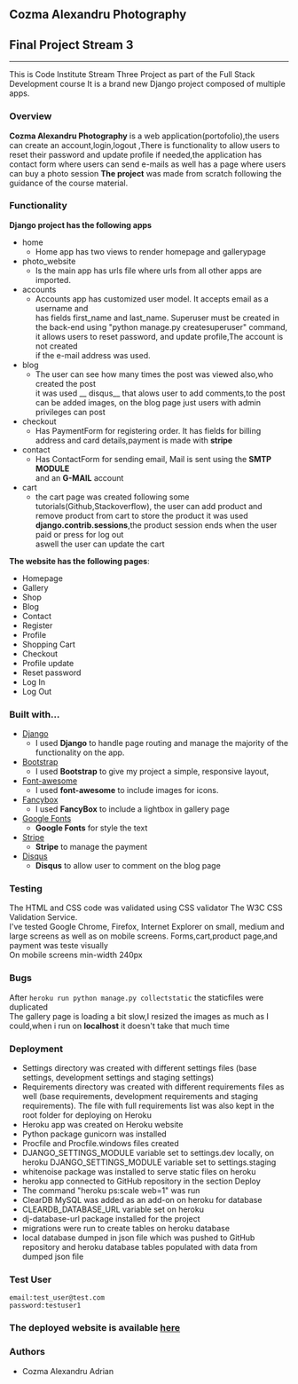 ## Cozma Alexandru Photography
## Final Project Stream 3
___

This is Code Institute Stream Three Project as part of the Full Stack Development course
 It is a brand new Django project composed of multiple apps.
### Overview
**Cozma Alexandru Photography** is a web application(portofolio),the users can
create an account,login,logout ,There is functionality to allow users to reset
their password and update profile if needed,the application has contact form where users can send e-mails
as well has a page where users can buy a photo session
__The project__ was made from scratch following the guidance of the course material.
### Functionality
__Django project has the following apps__
  - home  
    - Home app has two views to render homepage and gallerypage
  - photo_website  
     -  Is the main app  has urls file where urls from all other apps are imported.
  - accounts
    - Accounts app has customized user model.
    It accepts email as a username and  
     has fields first_name and last_name. Superuser must be created in the back-end using "python manage.py createsuperuser" command, it allows users  to reset password, and update profile,The account is not created  
     if the e-mail address was used.
  - blog
    - The user can see how many times the post was viewed also,who created the post  
    it was used __ disqus__ that alows user to add comments,to the post can be added
    images, on the blog page just users with admin privileges can post
  - checkout  
    - Has PaymentForm for registering order. It has fields for billing address and card details,payment is made with __stripe__
  - contact  
    - Has ContactForm for sending email, Mail is sent using the __SMTP MODULE__  
    and an __G-MAIL__ account
  - cart  
    - the cart page was created following some tutorials(Github,Stackoverflow), the user can add product and remove product from cart
    to store the product it was used __django.contrib.sessions__,the product session ends when the user paid or press for log out  
    aswell the user can update the cart
     
__The website has the following pages__:
  - Homepage
  - Gallery
  - Shop
  - Blog
  - Contact
  - Register
  - Profile
  - Shopping Cart
  - Checkout
  - Profile update
  - Reset password
  - Log In
  - Log Out

### Built with...


  - [Django](www.djangoproject.com)  
    - I used __Django__ to handle page routing and manage the majority of the functionality on the app.
  - [Bootstrap](https://getbootstrap.com/)  
    - I used __Bootstrap__ to give my project a simple, responsive layout,
  - [Font-awesome](https://fontawesome.com/)  
    - I used __font-awesome__ to include images for icons.
  - [Fancybox](http://fancybox.net/)  
    - I used __FancyBox__ to include a lightbox in gallery page
  - [Google Fonts](https://fonts.google.com/)
    - __Google Fonts__ for style the text
  - [Stripe](https://stripe.com/gb)  
    - __Stripe__ to manage the payment
  - [Disqus](https://disqus.com/)  
    - __Disqus__ to allow user to comment on the blog page  

### Testing

The HTML and CSS code was validated using CSS validator The W3C CSS Validation Service.  
I've tested Google Chrome, Firefox, Internet Explorer on small, medium and large screens as well as on mobile screens.
Forms,cart,product page,and payment was teste visually  
On mobile screens min-width 240px
### Bugs
After ```heroku run python manage.py collectstatic``` the staticfiles were duplicated  
The gallery page is loading a bit slow,I resized the images as much as I could,when i run on __localhost__ it doesn't take that much time

### Deployment  
  - Settings directory was created with different settings files (base settings, development settings and staging settings)  
  - Requirements directory was created with different requirements files as well (base requirements, development requirements and staging requirements). The file with full requirements list was also kept in the root folder for deploying on Heroku
  - Heroku app was created on Heroku website  
  - Python package gunicorn was installed
  - Procfile and Procfile.windows files created
  - DJANGO_SETTINGS_MODULE variable set to settings.dev locally, on heroku DJANGO_SETTINGS_MODULE variable set to settings.staging
  - whitenoise package was installed to serve static files on heroku
  - heroku app connected to GitHub repository in the section Deploy
  - The command "heroku ps:scale web=1" was run
  - ClearDB MySQL was added as an add-on on heroku for database
  - CLEARDB_DATABASE_URL variable set on heroku
  - dj-database-url package installed for the project
  - migrations were run to create tables on heroku database
  - local database dumped in json file which was pushed to GitHub repository and heroku database tables populated with data from dumped json file
  
### Test User
```email:test_user@test.com```  
```password:testuser1```

### The deployed website is available [here](https://cozma-alexandru-photography.herokuapp.com)

### Authors
 - Cozma Alexandru Adrian
